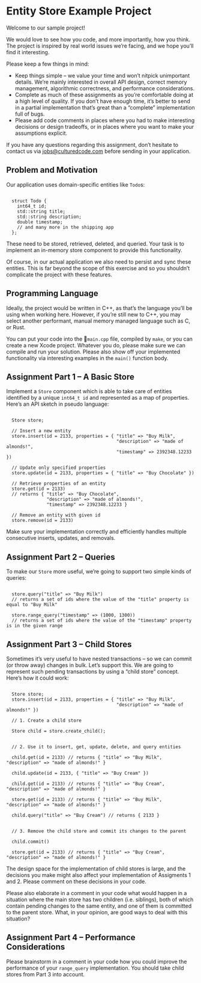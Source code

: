 # Entity Store Example Project

Welcome to our sample project!

We would love to see how you code, and more importantly, how you think. The project is inspired by real world issues we’re facing, and we hope you’ll find it interesting.

Please keep a few things in mind:
- Keep things simple – we value your time and won’t nitpick unimportant details. We’re mainly interested in overall API design, correct memory management, algorithmic correctness, and performance considerations.
- Complete as much of these assignments as you’re comfortable doing at a high level of quality. If you don’t have enough time, it’s better to send in a partial implementation that’s great than a “complete” implementation full of bugs.
- Please add code comments in places where you had to make interesting decisions or design tradeoffs, or in places where you want to make your assumptions explicit.

If you have any questions regarding this assignment, don’t hesitate to contact us via jobs@culturedcode.com before sending in your application.


## Problem and Motivation

Our application uses domain-specific entities like `Todo`s:

```

  struct Todo {
    int64_t id;
    std::string title;
    std::string description;
    double timestamp;
    // and many more in the shipping app
  };

```

These need to be stored, retrieved, deleted, and queried. Your task is to implement an in-memory store component to provide this functionality.

Of course, in our actual application we also need to persist and sync these entities. This is far beyond the scope of this exercise and so you shouldn’t complicate the project with these features.


## Programming Language

Ideally, the project would be written in C++, as that’s the language you’ll be using when working here. However, if you’re still new to C++, you may select another performant, manual memory managed language such as C, or Rust.

You can put your code into the `main.cpp` file, compiled by `make`, or you can create a new Xcode project. Whatever you do, please make sure we can compile and run your solution. Please also show off your implemented functionality via interesting examples in the `main()` function body.


## Assignment Part 1 – A Basic Store

Implement a `Store` component which is able to take care of entities identified by a unique `int64_t id` and represented as a map of properties. Here’s an API sketch in pseudo language:

```

  Store store;

  // Insert a new entity
  store.insert(id = 2133, properties = { "title" => "Buy Milk", 
                                         "description" => "made of almonds!", 
                                         "timestamp" => 2392348.12233 })

  // Update only specified properties
  store.update(id = 2133, properties = { "title" => "Buy Chocolate" })

  // Retrieve properties of an entity
  store.get(id = 2133)
  // returns { "title" => "Buy Chocolate",
               "description" => "made of almonds!",
               "timestamp" => 2392348.12233 }

  // Remove an entity with given id
  store.remove(id = 2133)

```

Make sure your implementation correctly and efficiently handles multiple consecutive inserts, updates, and removals.


## Assignment Part 2 – Queries

To make our `Store` more useful, we’re going to support two simple kinds of queries:

```

  store.query("title" => "Buy Milk")
  // returns a set of ids where the value of the "title" property is equal to "Buy Milk"

  store.range_query("timestamp" => (1000, 1300))
  // returns a set of ids where the value of the "timestamp" property is in the given range

```


## Assignment Part 3 – Child Stores

Sometimes it’s very useful to have nested transactions – so we can commit (or throw away) changes in bulk. Let’s support this. We are going to represent such pending transactions by using a “child store” concept. Here’s how it could work:

```

  Store store;
  store.insert(id = 2133, properties = { "title" => "Buy Milk", 
                                         "description" => "made of almonds!" })

  // 1. Create a child store

  Store child = store.create_child();


  // 2. Use it to insert, get, update, delete, and query entities

  child.get(id = 2133) // returns { "title" => "Buy Milk", "description" => "made of almonds!" }

  child.update(id = 2133, { "title" => "Buy Cream" })

  child.get(id = 2133) // returns { "title" => "Buy Cream", "description" => "made of almonds!" }

  store.get(id = 2133) // returns { "title" => "Buy Milk", "description" => "made of almonds!" }

  child.query("title" => "Buy Cream") // returns { 2133 }


  // 3. Remove the child store and commit its changes to the parent

  child.commit()

  store.get(id = 2133) // returns { "title" => "Buy Cream", "description" => "made of almonds!" }

```

The design space for the implementation of child stores is large, and the decisions you make might also affect your implementation of Assigments 1 and 2. Please comment on these decisions in your code.

Please also elaborate in a comment in your code what would happen in a situation where the main store has two children (i.e. siblings), both of which contain pending changes to the same entity, and one of them is committed to the parent store. What, in your opinion, are good ways to deal with this situation?


## Assignment Part 4 – Performance Considerations

Please brainstorm in a comment in your code how you could improve the performance of your `range_query` implementation. You should take child stores from Part 3 into account.